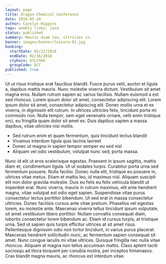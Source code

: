 ```yaml
---
layout: page
title: Dragon Chemical Conference
date: 2016-05-24
author: Carolyn Higgins
tags: weekly links, java
status: published
summary: Mauris diam leo, ultricies in.
banner: images/banner/leisure-01.jpg
booking:
  startDate: 02/12/2018
  endDate: 02/16/2018
  ctyhocn: ATLCYHX
  groupCode: DCC
published: true
---
```

Ut ut risus tristique erat faucibus blandit. Fusce purus velit, auctor et ligula a, dapibus mattis mauris. Nunc molestie viverra dictum. Vestibulum sit amet magna eros. Nullam rutrum sapien ac varius facilisis. Nullam euismod a est sed rhoncus. Lorem ipsum dolor sit amet, consectetur adipiscing elit. Lorem ipsum dolor sit amet, consectetur adipiscing elit. Donec mollis urna et ex viverra, in dignissim elit rutrum. In ultrices ultricies felis, tincidunt porta mi commodo non. Nulla tempor, sem eget venenatis ornare, velit enim tristique orci, eu fringilla quam dolor sit amet ex. Duis dapibus sapien a massa dapibus, vitae ultricies nisi mollis.

* Sed rutrum enim et quam fermentum, quis tincidunt lectus blandit
* Vivamus interdum ligula quis lacinia laoreet
* Donec ut magna in sapien tempor semper eu sed nisl
* Aliquam vel odio vestibulum, volutpat nunc sed, porta massa.

Nunc id elit ut eros scelerisque egestas. Praesent in ipsum sagittis, mattis diam et, condimentum ligula. Ut ut sodales turpis. Curabitur porta urna sed fermentum posuere. Nulla facilisi. Donec nulla elit, tristique eu posuere in, ultrices vitae metus. Etiam et mattis leo, id maximus nisl. Aliquam suscipit elit non dolor gravida molestie. Duis eu felis eu felis vehicula blandit ut imperdiet erat.
Nunc viverra, mauris in rutrum maximus, elit ante hendrerit magna, vitae volutpat est odio eget sapien. Suspendisse vitae purus consectetur lectus porttitor bibendum. Ut sed erat in massa consectetur ultricies. Donec facilisis cursus ante vitae pretium. Phasellus vel egestas lorem, eu molestie ante. Maecenas viverra tellus tincidunt ipsum vulputate, sit amet vestibulum libero porttitor. Nullam convallis consequat diam, lobortis consectetur lorem bibendum ac. Etiam id cursus turpis, at tristique urna. Sed ut sapien quis turpis efficitur ultrices at sit amet risus. Pellentesque dignissim odio non tortor tincidunt, in varius purus placerat. Maecenas hendrerit sollicitudin nunc, ac fermentum sapien consequat sit amet. Nunc congue iaculis mi vitae ultrices. Quisque fringilla nec nulla vitae rhoncus. Aliquam at magna non tellus accumsan mattis. Class aptent taciti sociosqu ad litora torquent per conubia nostra, per inceptos himenaeos. Cras blandit magna mauris, ac rhoncus est interdum vitae.
